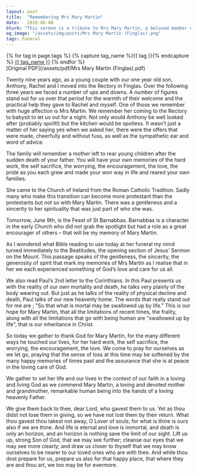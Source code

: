 ```yaml
---
layout: post
title:  "Remembering Mrs Mary Martin"
date:   2010-06-08
blurb: "This sermon is a tribute to Mrs Mary Martin, a beloved member of the Finglas community. It highlights her selflessness, hard work, and spiritual sincerity. The sermon also draws parallels between Mrs Martin's life and the teachings of the Beatitudes, emphasizing her embodiment of God's love and care."
og_image: "/assets/img/posts/Mrs Mary Martin (Finglas).png"
tags: Funeral
---    
```

<div class="tag-pills">
  {% for tag in page.tags %}
    {% capture tag_name %}{{ tag }}{% endcapture %}
    <a href="{{ site.baseurl }}/tag/{{ tag_name | slugify }}" class="tag-pill">{{ tag_name }}</a>
  {% endfor %}
</div>
[Original PDF](/assets/pdf/Mrs Mary Martin (Finglas).pdf)

Twenty nine years ago, as a young couple with our one year old son, Anthony, Rachel and I moved into the Rectory in Finglas. Over the following three years we faced a number of ups and downs. A number of figures stand out for us over that period for the warmth of their welcome and the practical help they gave to Rachel and myself. One of those we remember with huge affection is Mrs Martin. We remember her coming to the Rectory to babysit to let us out for a night. Not only would Anthony be well looked after (probably spoilt!) but the kitchen would be spotless. It wasn’t just a matter of her saying yes when we asked her; there were the offers that were made, cheerfully and without fuss, as well as the sympathetic ear and word of advice.

The family will remember a mother left to rear young children after the sudden death of your father. You will have your own memories of the hard work, the self sacrifice, the worrying, the encouragement, the love, the pride as you each grew and made your won way in life and reared your own families.

She came to the Church of Ireland from the Roman Catholic Tradition. Sadly many who make this transition can become more protestant than the protestants but not so with Mary Martin. There was a gentleness and a sincerity to her spirituality that was just part of who she was.

Tomorrow, June 9th, is the Feast of St Barnabbas. Barnabbas is a character in the early Church who did not grab the spotlight but had a role as a great encourager of others – that will be my memory of Mary Martin.

As I wondered what Bible reading to use today at her funeral my mind turned immediately to the Beatitudes, the opening section of Jesus’ Sermon on the Mount. This passage speaks of the gentleness, the sincerity, the generosity of spirit that mark my memories of Mrs Martin as I realise that in her we each experienced something of God’s love and care for us all.

We also read Paul’s 2nd letter to the Corinthians. In this Paul presents us with the reality of our own mortality and death, he talks very plainly of the body wearing out. But just as he talks of the reality of physical decline and death, Paul talks of our new heavenly home. The words that really stand out for me are ; "So that what is mortal may be swallowed up by life." This is our hope for Mary Martin, that all the limitations of recent times, the frailty, along with all the limitations that go with being human are "swallowed up by life", that is our inheritance in Christ.

So today we gather to thank God for Mary Martin, for the many different ways he touched our lives, for her hard work, the self sacrifice, the worrying, the encouragement, the love. We come to pray for ourselves as we let go, praying that the sense of loss at this time may be softened by the many happy memories of times past and the assurance that she is at peace in the loving care of God.

We gather to set her life and our lives in the context of our faith in a loving and living God as we commend Mary Martin, a loving and devoted mother and grandmother, remarkable human being into the hands of a loving heavenly Father.

We give them back to thee, dear Lord, who gavest them to us. Yet as thou didst not lose them in giving, so we have not lost them by their return. What thou gavest thou takest not away, O Lover of souls; for what is thine is ours also if we are thine. And life is eternal and love is immortal, and death is only an horizon, and an horizon is nothing save the limit of our sight. Lift us up, strong Son of God, that we may see further; cleanse our eyes that we may see more clearly; and draw us closer to thyself that we may know ourselves to be nearer to our loved ones who are with thee. And while thou dost prepare for us, prepare us also for that happy place, that where they are and thou art, we too may be for evermore.
